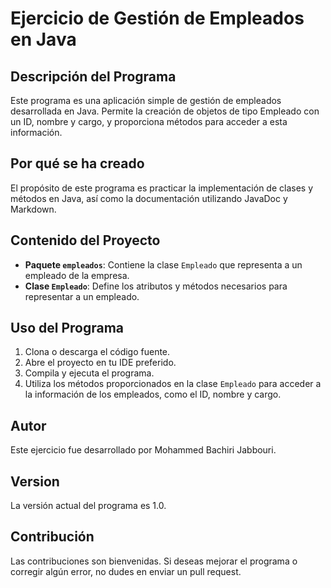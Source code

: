 # Ejercicio de Gestión de Empleados en Java

## Descripción del Programa
Este programa es una aplicación simple de gestión de empleados desarrollada en Java. Permite la creación de objetos de tipo Empleado con un ID, nombre y cargo, y proporciona métodos para acceder a esta información.

## Por qué se ha creado
El propósito de este programa es practicar la implementación de clases y métodos en Java, así como la documentación utilizando JavaDoc y Markdown.

## Contenido del Proyecto
- **Paquete `empleados`**: Contiene la clase `Empleado` que representa a un empleado de la empresa.
- **Clase `Empleado`**: Define los atributos y métodos necesarios para representar a un empleado.

## Uso del Programa
1. Clona o descarga el código fuente.
2. Abre el proyecto en tu IDE preferido.
3. Compila y ejecuta el programa.
4. Utiliza los métodos proporcionados en la clase `Empleado` para acceder a la información de los empleados, como el ID, nombre y cargo.

## Autor
Este ejercicio fue desarrollado por Mohammed Bachiri Jabbouri.

## Version
La versión actual del programa es 1.0.

## Contribución
Las contribuciones son bienvenidas. Si deseas mejorar el programa o corregir algún error, no dudes en enviar un pull request.
